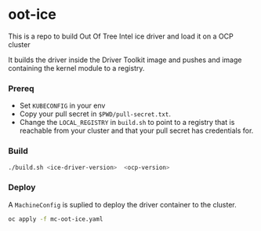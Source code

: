 # oot-ice

This is a repo to build Out Of Tree Intel ice driver and load it on a OCP cluster

It builds the driver inside the Driver Toolkit image and pushes and image containing the kernel module to a registry.

### Prereq
- Set `KUBECONFIG` in your env
- Copy your pull secret in `$PWD/pull-secret.txt`.
- Change the `LOCAL_REGISTRY` in `build.sh` to point to a registry that is reachable from your cluster and that your pull secret has credentials for.

### Build

```bash
./build.sh <ice-driver-version>  <ocp-version>
```

### Deploy

A `MachineConfig` is suplied to deploy the driver container to the cluster.

```bash
oc apply -f mc-oot-ice.yaml
```
